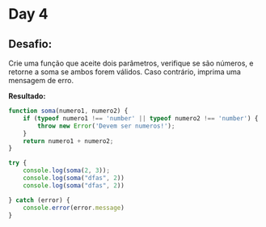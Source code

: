 # Day 4

## Desafio:
Crie uma função que aceite dois parâmetros, verifique se são números, e retorne a soma se ambos forem válidos. Caso contrário, imprima uma mensagem de erro.

**Resultado:**

```javascript
function soma(numero1, numero2) {
    if (typeof numero1 !== 'number' || typeof numero2 !== 'number') {
        throw new Error('Devem ser numeros!');
    }
    return numero1 + numero2;
}

try {
    console.log(soma(2, 3));
    console.log(soma("dfas", 2))
    console.log(soma("dfas", 2))

} catch (error) {
    console.error(error.message)
}
